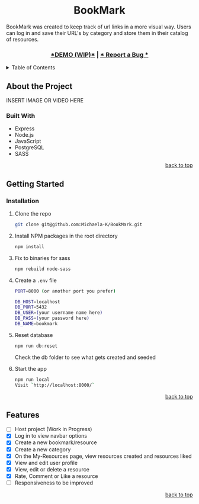 <a id="readme-top"></a>
<h1 align="center"> BookMark </h1>
BookMark was created to keep track of url links in a more visual way. 
Users can log in and save their URL's by category and store them in their catalog of resources. 
<br />

<h3 align="center">
  <a href=""> *DEMO (WIP)*</a> | <a href="https://github.com/Michaela-K/BookMark/issues">* Report a Bug *</a>
</h3>

<!-- TABLE OF CONTENTS -->
<details>
  <summary>Table of Contents</summary>
  <ol>
    <li>
      <a href="#about">About The Project</a>
      <ul>
        <li><a href="#built-with">Built With</a></li>
      </ul>
    </li>
    <li>
      <a href="#getting-started">Getting Started</a>
      <ul>
        <li><a href="#installation">Installation</a></li>
      </ul>
    </li>
    <li><a href="#features">Features</a></li>
  </ol>
</details>


<!-- ABOUT THE PROJECT -->
## About the Project <a id="about"></a>

INSERT IMAGE OR VIDEO HERE


### Built With 

- Express
- Node.js
- JavaScript
- PostgreSQL
- SASS

<p align="right"><a href="#readme-top">back to top</a></p>


<!-- GETTING STARTED -->
## Getting Started <a id="getting-started"></a>

### Installation <a id="installation"></a>

1. Clone the repo
   ```sh
   git clone git@github.com:Michaela-K/BookMark.git
   ```
2. Install NPM packages in the root directory
   ```sh
   npm install
   ```
3. Fix to binaries for sass
   ```sh 
   npm rebuild node-sass
   ```
4. Create a `.env` file
   ```sh
   PORT=8000 (or another port you prefer)

   DB_HOST=localhost
   DB_PORT=5432
   DB_USER=(your username name here)
   DB_PASS=(your password here)
   DB_NAME=bookmark
   ```
5. Reset database 
   ```sh
   npm run db:reset
   ```
    Check the db folder to see what gets created and seeded

6. Start the app
   ```sh
   npm run local
   Visit `http://localhost:8000/`
   ```
<p align="right"><a href="#readme-top">back to top</a></p>


## Features <a id="features"></a>
- [ ] Host project (Work in Progress)
- [x] Log in to view navbar options
- [x] Create a new bookmark/resource
- [x] Create a new category
- [x] On the My-Resources page, view resources created and resources liked
- [x] View and edit user profile
- [x] View, edit or delete a resource
- [x] Rate, Comment or Like a resource
- [ ] Responsiveness to be improved

<p align="right"><a href="#readme-top">back to top</a></p>
